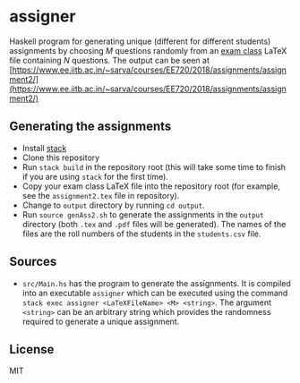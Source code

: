 # assigner

Haskell program for generating unique (different for different students) assignments by choosing *M* questions randomly from an [exam class](https://ctan.org/pkg/exam) LaTeX file containing *N* questions. The output can be seen at [https://www.ee.iitb.ac.in/~sarva/courses/EE720/2018/assignments/assignment2/](https://www.ee.iitb.ac.in/~sarva/courses/EE720/2018/assignments/assignment2/)

## Generating the assignments
- Install [stack](https://docs.haskellstack.org/)
- Clone this repository
- Run `stack build` in the repository root (this will take some time to finish if you are using `stack` for the first time).
- Copy your exam class LaTeX file into the repository root (for example, see the `assignment2.tex` file in repository).
- Change to `output` directory by running `cd output`.
- Run `source genAss2.sh` to generate the assignments in the `output` directory (both `.tex` and `.pdf` files will be generated).  The names of the files are the roll numbers of the students in the `students.csv` file.

## Sources
- `src/Main.hs` has the program to generate the assignments. It is compiled into an executable `assigner` which can be executed using the command `stack exec assigner <LaTeXFileName> <M> <string>`. The argument `<string>` can be an arbitrary string which provides the randomness required to generate a unique assignment.


## License
MIT
    
